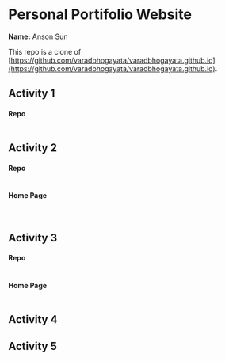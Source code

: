 # Personal Portifolio Website
__Name:__ Anson Sun

This repo is a clone of [https://github.com/varadbhogayata/varadbhogayata.github.io](https://github.com/varadbhogayata/varadbhogayata.github.io).

## Activity 1
#### Repo
<img src="assets/readme_img/Activity 1_Repo.png" alt="">

## Activity 2
#### Repo
<img src="assets/readme_img/Activity 2_Repo.png" alt="">

#### Home Page
<img src="assets/readme_img/Activity 2_Home Page.png" alt="">
<img src="assets/readme_img/Activity 2_Home Page_About.png" alt="">
<img src="assets/readme_img/Activity 2_Home Page_Experience.png" alt="">
<img src="assets/readme_img/Activity 2_Home Page_Projects.png" alt="">
<img src="assets/readme_img/Activity 2_Home Page_Skills.png" alt="">
<img src="assets/readme_img/Activity 2_Home Page_Education.png" alt="">
<img src="assets/readme_img/Activity 2_Home Page_Contact.png" alt="">

## Activity 3
#### Repo
<img src="assets/readme_img/Activity 3_Repo.png" alt="">

#### Home Page
<img src="assets/readme_img/Activity 3_Home Page.png" alt="">

## Activity 4

## Activity 5
